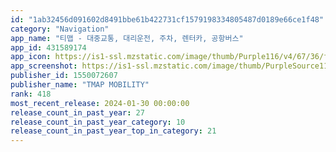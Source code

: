 ```yaml
---
id: "1ab32456d091602d8491bbe61b422731cf1579198334805487d0189e66ce1f48"
category: "Navigation"
app_name: "티맵 - 대중교통, 대리운전, 주차, 렌터카, 공항버스"
app_id: 431589174
app_icon: https://is1-ssl.mzstatic.com/image/thumb/Purple116/v4/67/36/f0/6736f030-9f7c-049d-ac7f-339d26a8773d/AppIcon-0-1x_U007emarketing-0-7-0-sRGB-85-220-0.png/1024x1024bb.png
app_screenshot: https://is1-ssl.mzstatic.com/image/thumb/PurpleSource116/v4/50/e4/d4/50e4d4ec-0376-59c7-4bd5-94ff7ae56d5a/2eab996a-200f-488e-bf5b-ad7f0b422613_tmap_store_01.png/1242x2688bb.png
publisher_id: 1550072607
publisher_name: "TMAP MOBILITY"
rank: 418
most_recent_release: 2024-01-30 00:00:00
release_count_in_past_year: 27
release_count_in_past_year_category: 10
release_count_in_past_year_top_in_category: 21
---
```

